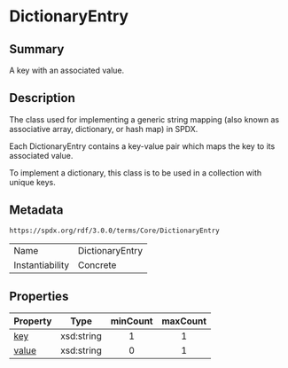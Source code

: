 <!-- Automatically generated by spec-parser v2.1.0 on 2024-06-17T15:44:58.460830+00:00 -->
<!-- SPDX-License-Identifier: Community-Spec-1.0 -->

# DictionaryEntry

## Summary

A key with an associated value.


## Description

The class used for implementing a generic string mapping (also known as
associative array, dictionary, or hash map) in SPDX.

Each DictionaryEntry contains a key-value pair which maps the key to its
associated value.

To implement a dictionary, this class is to be used in a collection with
unique keys.


## Metadata

`https://spdx.org/rdf/3.0.0/terms/Core/DictionaryEntry`


| | |
|---|---|
| Name | DictionaryEntry |
| Instantiability | Concrete |






## Properties

| Property | Type | minCount | maxCount |
|---|---|:---:|:---:|
| [key](../Properties/key.md) | xsd:string | 1 | 1 |
| [value](../Properties/value.md) | xsd:string | 0 | 1 |


